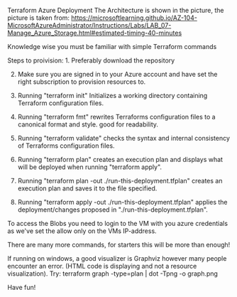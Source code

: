 Terraform Azure Deployment
The Architecture is shown in the picture, the picture is taken from: https://microsoftlearning.github.io/AZ-104-MicrosoftAzureAdministrator/Instructions/Labs/LAB_07-Manage_Azure_Storage.html#estimated-timing-40-minutes

Knowledge wise you must be familiar with simple Terraform commands

Steps to proivision: 1. Preferably download the repository

2. Make sure you are signed in to your Azure account and have set the right subscription to provision resources to.

3. Running "terraform init" Initializes a working directory containing Terraform configuration files.

4. Running "terraform fmt" rewrites Terraforms configuration files to a canonical format and style. good for readability.

5. Running "terraform validate" checks the syntax and internal consistency of Terraforms configuration files.

6. Running "terraform plan" creates an execution plan and displays what will be deployed when running "terraform apply".

7. Running "terraform plan -out ./run-this-deployment.tfplan" creates an execution plan and saves it to the file specified.

8.  Running "terraform apply -out ./run-this-deployment.tfplan" applies the deployment/changes proposed in "./run-this-deployment.tfplan".

To access the Blobs you need to login to the VM with you azure credentials as we've set the allow only on the VMs IP-address.

There are many more commands, for starters this will be more than enough!

If running on windows, a good visualizer is Graphviz however many people encounter an error. (HTML code is displaying and not a resource visualization). Try: terraform graph -type=plan | dot -Tpng -o graph.png

Have fun!